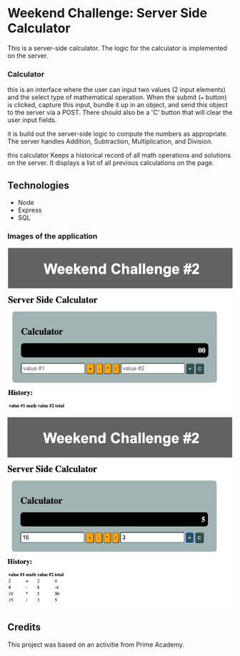 # Weekend Challenge: Server Side Calculator

This is a server-side calculator. The logic for the calculator is implemented on the server. 


### Calculator

this is an interface where the user can input two values (2 input elements) and the select type of mathematical operation. When the submit (`=` button) is clicked, capture this input, bundle it up in an object, and send this object to the server via a POST. There should also be a 'C' button that will clear the user input fields.

it is build out the server-side logic to compute the numbers as appropriate. The server handles Addition, Subtraction, Multiplication, and Division. 

this calculator Keeps a historical record of all math operations and solutions on the server. It displays a list of all previous calculations on the page.

Technologies
------------
* Node
* Express
* SQL

### Images of the application

![Wireframe](calculator-basic.png)
![Wireframe](calculator-run.png)

## Credits

This project was based on an activitie from Prime Academy.
